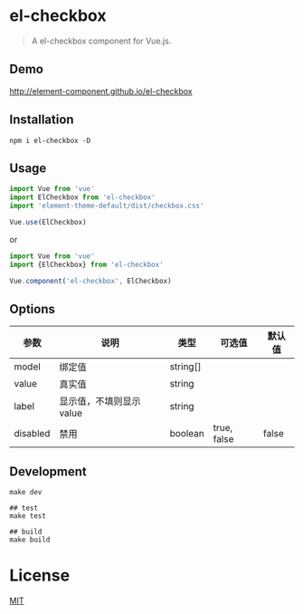 # el-checkbox
> A el-checkbox component for Vue.js.

## Demo
http://element-component.github.io/el-checkbox

## Installation
```shell
npm i el-checkbox -D
```

## Usage
```javascript
import Vue from 'vue'
import ElCheckbox from 'el-checkbox'
import 'element-theme-default/dist/checkbox.css'

Vue.use(ElCheckbox)
```

or

```javascript
import Vue from 'vue'
import {ElCheckbox} from 'el-checkbox'

Vue.component('el-checkbox', ElCheckbox)
```


## Options
| 参数      | 说明    | 类型      | 可选值       | 默认值   |
|---------- |-------- |---------- |-------------  |-------- |
| model     | 绑定值   | string[]  |               |         |
| value     | 真实值   | string    |               |         |
| label     | 显示值，不填则显示 value   | string    |               |         |
| disabled  | 禁用    | boolean   | true, false   | false   |

## Development
```shell
make dev

## test
make test

## build
make build
```

# License
[MIT](https://opensource.org/licenses/MIT)
